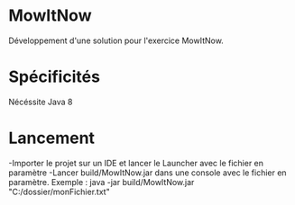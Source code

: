 # MowItNow

Développement d'une solution pour l'exercice MowItNow.

# Spécificités

Nécéssite Java 8

# Lancement
-Importer le projet sur un IDE et lancer le Launcher avec le fichier en paramètre
-Lancer build/MowItNow.jar dans une console avec le fichier en paramètre. Exemple : java -jar build/MowItNow.jar "C:/dossier/monFichier.txt"
